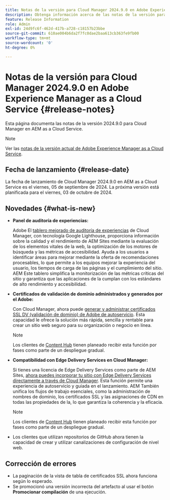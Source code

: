```yaml
---
title: Notas de la versión para Cloud Manager 2024.9.0 en Adobe Experience Manager as a Cloud Service
description: Obtenga información acerca de las notas de la versión para Cloud Manager 2024.9.0 en AEM as a Cloud Service.
feature: Release Information
role: Admin
exl-id: 24d9fc6f-462d-417b-a728-c18157b23bbe
source-git-commit: 610ae004b6da2f7fc0dae2baa613cb363fe9fb00
workflow-type: tm+mt
source-wordcount: '0'
ht-degree: 0%

---
```


# Notas de la versión para Cloud Manager 2024.9.0 en Adobe Experience Manager as a Cloud Service {#release-notes}

Esta página documenta las notas de la versión 2024.9.0 para Cloud Manager en AEM as a Cloud Service.

>[!NOTE]
>
>Ver las [notas de la versión actual de Adobe Experience Manager as a Cloud Service](/help/release-notes/release-notes-cloud/release-notes-current.md).

## Fecha de lanzamiento {#release-date}

La fecha de lanzamiento de Cloud Manager 2024.9.0 en AEM as a Cloud Service es el viernes, 05 de septiembre de 2024. La próxima versión está planificada para el viernes, 03 de octubre de 2024.

## Novedades {#what-is-new}

* **Panel de auditoría de experiencias:**

  Adobe El [tablero mejorado de auditoría de experiencias](/help/implementing/cloud-manager/experience-audit-dashboard.md) de Cloud Manager, con tecnología Google Lighthouse, proporciona información sobre la calidad y el rendimiento de AEM Sites mediante la evaluación de los elementos vitales de la web, la optimización de los motores de búsqueda y las métricas de accesibilidad. Ayuda a los usuarios a identificar áreas para mejorar mediante la oferta de recomendaciones procesables, lo que permite a los equipos mejorar la experiencia del usuario, los tiempos de carga de las páginas y el cumplimiento del sitio. AEM Este tablero simplifica la monitorización de las métricas críticas del sitio y garantiza que las aplicaciones de la cumplan con los estándares de alto rendimiento y accesibilidad.

* **Certificados de validación de dominio administrados y generados por el Adobe:**

  Con Cloud Manager, ahora puede [generar y administrar certificados SSL DV (validación de dominio) de Adobe de autoservicio](/help/implementing/cloud-manager/managing-ssl-certifications/add-ssl-certificate.md). Esta capacidad le ofrece la solución más rápida, sencilla y rentable para crear un sitio web seguro para su organización o negocio en línea. <!-- CMGR-52403 -->

  >[!NOTE]
  >
  >Los clientes de [Content Hub](/help/assets/product-overview.md) tienen planeado recibir esta función por fases como parte de un despliegue gradual.

* **Compatibilidad con Edge Delivery Services en Cloud Manager:**

  Si tienes una licencia de Edge Delivery Services como parte de AEM Sites, [ahora puedes incorporar tu sitio con Edge Delivery Services directamente a través de Cloud Manager](/help/implementing/cloud-manager/edge-delivery-services.md). Esta función permite una experiencia de autoservicio y guiada en el lanzamiento. AEM También unifica los flujos de trabajo esenciales, como la administración de nombres de dominio, los certificados SSL y las asignaciones de CDN en todas las propiedades de la, lo que garantiza la coherencia y la eficacia. <!-- CMGR-49859 -->

  >[!NOTE]
  >
  >Los clientes de [Content Hub](/help/assets/product-overview.md) tienen planeado recibir esta función por fases como parte de un despliegue gradual.

* Los clientes que utilizan repositorios de GitHub ahora tienen la capacidad de crear y utilizar canalizaciones de configuración de nivel web. <!--( KEEP IN? SP: YES CMGR-59046 and Slack https://cq-dev.slack.com/archives/C07LFP5BZ2L/p1725407057847379 ) -->

<!--
## Early adoption program {#early-adoption}

For a chance to test some upcoming features, be a part of Adobe's early adoption program. -->


## Corrección de errores

* La paginación de la vista de tabla de certificados SSL ahora funciona según lo esperado. <!-- (CMGR-60804 - [UI] Pagination doesn't work for ssl certificates) -->
* Se promocionó una versión incorrecta del artefacto al usar el botón **Promocionar compilación** de una ejecución. <!-- ( KEEP IN? SP: YES CMGR-59519 and Slack https://cq-dev.slack.com/archives/C07LFPN2R08/p1725408253474129 ) -->

<!-- * Slack message says next release? SP: REMOVE (Leave in for now) SSL Certificates table in Cloud Manager now enables pagination in the user experience. ( https://jira.corp.adobe.com/browse/CMGR-61041 and Slack https://cq-dev.slack.com/archives/C07LFRE9QJU/p1725408553760009 ) --<>
